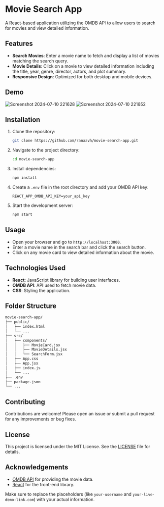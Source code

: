

# Movie Search App

A React-based application utilizing the OMDB API to allow users to search for movies and view detailed information.

## Features

- **Search Movies**: Enter a movie name to fetch and display a list of movies matching the search query.
- **Movie Details**: Click on a movie to view detailed information including the title, year, genre, director, actors, and plot summary.
- **Responsive Design**: Optimized for both desktop and mobile devices.

## Demo
![Screenshot 2024-07-10 221628](https://github.com/user-attachments/assets/ad37f521-5ff9-407f-9875-fb4169a2ba4b)
![Screenshot 2024-07-10 221652](https://github.com/user-attachments/assets/3da4b03d-a53c-4b92-9734-83fe13c280e5)



## Installation

1. Clone the repository:
   ```bash
   git clone https://github.com/ranaavh/movie-search-app.git
   ```
2. Navigate to the project directory:
   ```bash
   cd movie-search-app
   ```
3. Install dependencies:
   ```bash
   npm install
   ```
4. Create a `.env` file in the root directory and add your OMDB API key:
   ```env
   REACT_APP_OMDB_API_KEY=your_api_key
   ```
5. Start the development server:
   ```bash
   npm start
   ```

## Usage

- Open your browser and go to `http://localhost:3000`.
- Enter a movie name in the search bar and click the search button.
- Click on any movie card to view detailed information about the movie.

## Technologies Used

- **React**: JavaScript library for building user interfaces.
- **OMDB API**: API used to fetch movie data.
- **CSS**: Styling the application.

## Folder Structure

```markdown
movie-search-app/
├── public/
│   ├── index.html
│   └── ...
├── src/
│   ├── components/
│   │   ├── MovieCard.jsx
│   │   ├── MovieDetails.jsx
│   │   └── SearchForm.jsx
│   ├── App.css
│   ├── App.jsx
│   ├── index.js
│   └── ...
├── .env
├── package.json
└── ...
```

## Contributing

Contributions are welcome! Please open an issue or submit a pull request for any improvements or bug fixes.

## License

This project is licensed under the MIT License. See the [LICENSE](LICENSE) file for details.

## Acknowledgements

- [OMDB API](http://www.omdbapi.com/) for providing the movie data.
- [React](https://reactjs.org/) for the front-end library.



Make sure to replace the placeholders (like `your-username` and `your-live-demo-link.com`) with your actual information.
